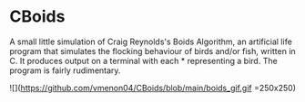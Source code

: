 # CBoids

A small little simulation of Craig Reynolds's Boids Algorithm, an artificial life program that simulates the flocking behaviour of birds and/or fish, written in C. It produces output on a terminal with each * representing a bird. The program is fairly rudimentary.

![](https://github.com/vmenon04/CBoids/blob/main/boids_gif.gif =250x250)
